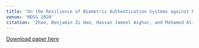 ```yaml
---
title: "On the Resilience of Biometric Authentication Systems against Random Inputs"
venue: 'NDSS 2020'
citation: 'Zhao, Benjamin Zi Hao, Hassan Jameel Asghar, and Mohamed Ali Kaafar.(2020). &quot;On the Resilience of Biometric Authentication Systems against Random Inputs.&quot; <i>NDSS 2020</i>.'
---
```

[Download paper here](https://arxiv.org/pdf/2001.04056.pdf)

